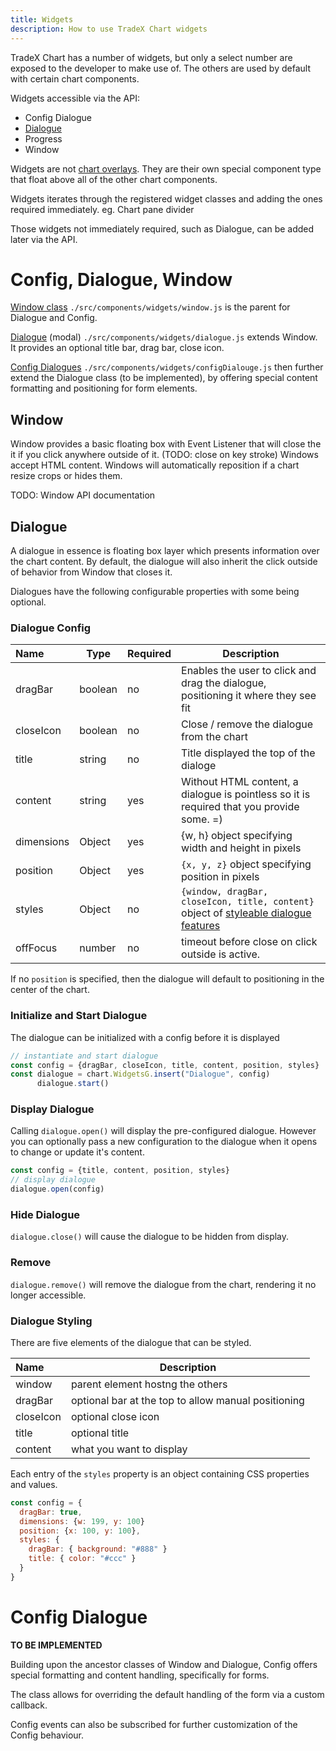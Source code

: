 ```yaml
---
title: Widgets
description: How to use TradeX Chart widgets
---
```

TradeX Chart has a number of widgets, but only a select number are exposed to the developer to make use of. The others are used by default with certain chart components.

Widgets accessible via the API:

* Config Dialogue
* [Dialogue](#dialogue)
* Progress
* Window

Widgets are not [chart overlays](../overlays). They are their own special component type that float above all of the other chart components.

Widgets iterates through the registered widget classes and adding the ones required immediately. eg. Chart pane divider

Those widgets not immediately required, such as Dialogue, can be added later via the API.

# Config, Dialogue, Window

[Window class](#Window) `./src/components/widgets/window.js` is the parent for Dialogue and Config.

[Dialogue](#Dialogue) (modal) `./src/components/widgets/dialogue.js` extends Window. It provides an optional title bar, drag bar, close icon.

[Config Dialogues](#Config) `./src/components/widgets/configDialouge.js` then further extend the Dialogue class (to be implemented), by offering special content formatting and positioning for form elements.

## Window

Window provides a basic floating box with Event Listener that will close the it if you click anywhere outside of it. (TODO: close on key stroke) Windows accept HTML content. Windows will automatically reposition if a chart resize crops or hides them.

TODO: Window API documentation

## Dialogue

A dialogue in essence is floating box layer which presents information over the chart content. By default, the dialogue will also inherit the click outside of behavior from Window that closes it.

Dialogues have the following configurable properties with some being optional.

### Dialogue Config


| Name       | Type    | Required | Description                                                                                                 |
| :----------- | --------- | :--------- | ------------------------------------------------------------------------------------------------------------- |
| dragBar    | boolean | no       | Enables the user to click and drag the dialogue, positioning it where they see fit                          |
| closeIcon  | boolean | no       | Close / remove the dialogue from the chart                                                                  |
| title      | string  | no       | Title displayed the top of the dialoge                                                                      |
| content    | string  | yes      | Without HTML content, a dialogue is pointless so it is required that you provide some. =)                   |
| dimensions | Object  | yes      | {w, h} object specifying width and height in pixels                                                         |
| position   | Object  | yes      | ``{x, y, z}`` object specifying position in pixels                                                          |
| styles     | Object  | no       | ``{window, dragBar, closeIcon, title, content}`` object of [styleable dialogue features](#dialogue-styling) |
| offFocus   | number  | no       | timeout before close on click outside is active.                                                            |

If no ``position`` is specified, then the dialogue will default to positioning in the center of the chart.

### Initialize and Start Dialogue

The dialogue can be initialized with a config before it is displayed

```javascript
// instantiate and start dialogue
const config = {dragBar, closeIcon, title, content, position, styles}
const dialogue = chart.WidgetsG.insert("Dialogue", config)
      dialogue.start()
```

### Display Dialogue

Calling ``dialogue.open()`` will display the pre-configured dialogue. However you can optionally pass a new configuration to the dialogue when it opens to change or update it's content.

```javascript
const config = {title, content, position, styles}
// display dialogue
dialogue.open(config)
```

### Hide Dialogue

``dialogue.close()`` will cause the dialogue to be hidden from display.

### Remove

``dialogue.remove()`` will remove the dialogue from the chart, rendering it no longer accessible.

### Dialogue Styling

There are five elements of the dialogue that can be styled.


| Name      | Description                                         |
| :---------- | ----------------------------------------------------- |
| window    | parent element hostng the others                    |
| dragBar   | optional bar at the top to allow manual positioning |
| closeIcon | optional close icon                                 |
| title     | optional title                                      |
| content   | what you want to display                            |

Each entry of the ``styles`` property is an object containing CSS properties and values.

```javascript
const config = {
  dragBar: true,
  dimensions: {w: 199, y: 100}
  position: {x: 100, y: 100},
  styles: {
    dragBar: { background: "#888" }
    title: { color: "#ccc" }
  }
}
```

# Config Dialogue

**TO BE IMPLEMENTED**

Building upon the ancestor classes of Window and Dialogue, Config offers special formatting and content handling, specifically for forms.

The class allows for overriding the default handling of the form via a custom callback.

Config events can also be subscribed for further customization of the Config behaviour.
